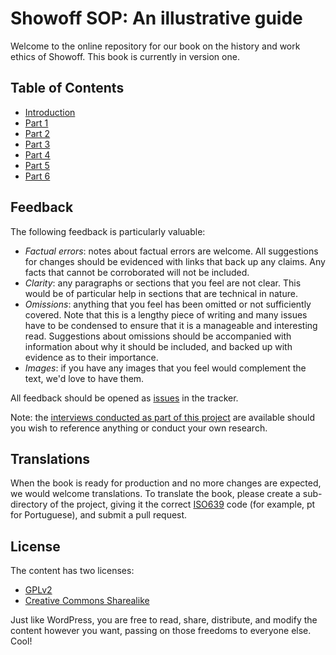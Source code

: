 # Showoff SOP: An illustrative guide

Welcome to the online repository for our book on the history and work ethics of Showoff. This book is currently in version one. 

## Table of Contents
- [Introduction](https://github.com/WordPress/book/blob/master/Content/introduction.md)
- [Part 1](https://github.com/belur02/book/tree/master/Content/Part%201)
- [Part 2](https://github.com/belur02/book/tree/master/Content/Part%202)
- [Part 3](https://github.com/belur02/book/tree/master/Content/Part%203)
- [Part 4](https://github.com/belur02/book/tree/master/Content/Part%204)
- [Part 5](https://github.com/belur02/book/tree/master/Content/Part%205)
- [Part 6](https://github.com/belur02/book/tree/master/Content/Part%206)

## Feedback

The following feedback is particularly valuable:
- *Factual errors*: notes about factual errors are welcome. All suggestions for changes should be evidenced with links that back up any claims. Any facts that cannot be corroborated will not be included.
- *Clarity*:  any paragraphs or sections that you feel are not clear. This would be of particular help in sections that are technical in nature.
- *Omissions*: anything that you feel has been omitted or not sufficiently covered. Note that this is a lengthy piece of writing and many issues have to be condensed to ensure that it is a manageable and interesting read. Suggestions about omissions should be accompanied with information about why it should be included, and backed up with evidence as to their importance.
- *Images*: if you have any images that you feel would complement the text, we'd love to have them.

All feedback should be opened as [issues](https://github.com/belur02/book/issues) in the tracker.

Note: the [interviews conducted as part of this project](http://archive.wordpress.org/interviews) are available should you wish to reference anything or conduct your own research.


## Translations

When the book is ready for production and no more changes are expected, we would welcome translations. To translate the book, please create a sub-directory of the project, giving it the correct [ISO639](http://en.wikipedia.org/wiki/List_of_ISO_639-1_codes) code (for example, pt for Portuguese), and submit a pull request. 

## License

The content has two licenses:
- [GPLv2](https://github.com/belur02/book/blob/master/license-gpl.txt)
- [Creative Commons Sharealike](https://creativecommons.org/licenses/by-sa/4.0/)

Just like WordPress, you are free to read, share, distribute, and modify the content however you want, passing on those freedoms to everyone else. Cool!
